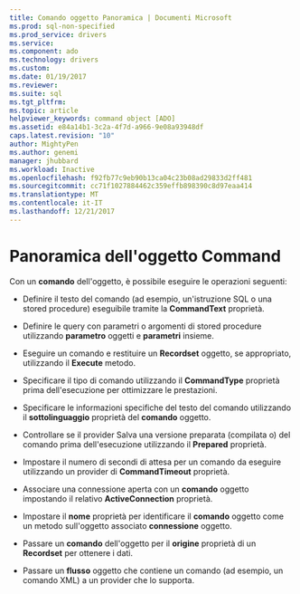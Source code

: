 ```yaml
---
title: Comando oggetto Panoramica | Documenti Microsoft
ms.prod: sql-non-specified
ms.prod_service: drivers
ms.service: 
ms.component: ado
ms.technology: drivers
ms.custom: 
ms.date: 01/19/2017
ms.reviewer: 
ms.suite: sql
ms.tgt_pltfrm: 
ms.topic: article
helpviewer_keywords: command object [ADO]
ms.assetid: e84a14b1-3c2a-4f7d-a966-9e08a93948df
caps.latest.revision: "10"
author: MightyPen
ms.author: genemi
manager: jhubbard
ms.workload: Inactive
ms.openlocfilehash: f92fb77c9eb90b13ca04c23b08ad29833d2ff481
ms.sourcegitcommit: cc71f1027884462c359effb898390c8d97eaa414
ms.translationtype: MT
ms.contentlocale: it-IT
ms.lasthandoff: 12/21/2017
---
```

# <a name="command-object-overview"></a>Panoramica dell'oggetto Command
Con un **comando** dell'oggetto, è possibile eseguire le operazioni seguenti:  
  
-   Definire il testo del comando (ad esempio, un'istruzione SQL o una stored procedure) eseguibile tramite la **CommandText** proprietà.  
  
-   Definire le query con parametri o argomenti di stored procedure utilizzando **parametro** oggetti e **parametri** insieme.  
  
-   Eseguire un comando e restituire un **Recordset** oggetto, se appropriato, utilizzando il **Execute** metodo.  
  
-   Specificare il tipo di comando utilizzando il **CommandType** proprietà prima dell'esecuzione per ottimizzare le prestazioni.  
  
-   Specificare le informazioni specifiche del testo del comando utilizzando il **sottolinguaggio** proprietà del **comando** oggetto.  
  
-   Controllare se il provider Salva una versione preparata (compilata o) del comando prima dell'esecuzione utilizzando il **Prepared** proprietà.  
  
-   Impostare il numero di secondi di attesa per un comando da eseguire utilizzando un provider di **CommandTimeout** proprietà.  
  
-   Associare una connessione aperta con un **comando** oggetto impostando il relativo **ActiveConnection** proprietà.  
  
-   Impostare il **nome** proprietà per identificare il **comando** oggetto come un metodo sull'oggetto associato **connessione** oggetto.  
  
-   Passare un **comando** dell'oggetto per il **origine** proprietà di un **Recordset** per ottenere i dati.  
  
-   Passare un **flusso** oggetto che contiene un comando (ad esempio, un comando XML) a un provider che lo supporta.

